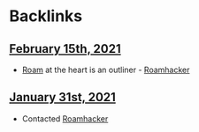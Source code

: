 
# Backlinks
## [February 15th, 2021](<February 15th, 2021.md>)
- [Roam](<Roam.md>) at the heart is an outliner - [Roamhacker](<Roamhacker.md>)

## [January 31st, 2021](<January 31st, 2021.md>)
- Contacted [Roamhacker](<Roamhacker.md>)

